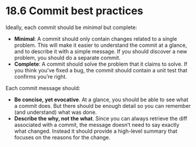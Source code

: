 # 18.6 Commit best practices
Ideally, each commit should be _minimal_ but complete:
  * **Minimal**: A commit should only contain changes related to a single problem. This will make it easier to understand the commit at a glance, and to describe it with a simple message. If you should discover a new problem, you should do a separate commit.
  * **Complete**: A commit should solve the problem that it claims to solve. If you think you’ve fixed a bug, the commit should contain a unit test that confirms you’re right.

Each commit message should:
  * **Be concise, yet evocative**. At a glance, you should be able to see what a commit does. But there should be enough detail so you can remember (and understand) what was done.
  * **Describe the why, not the what**. Since you can always retrieve the diff associated with a commit, the message doesn’t need to say exactly what changed. Instead it should provide a high-level summary that focuses on the reasons for the change.
